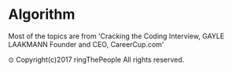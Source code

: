 # Algorithm
Most of the topics are from 'Cracking the Coding Interview, GAYLE LAAKMANN Founder and CEO, CareerCup.com'

⊙ Copyright(c)2017 ringThePeople All rights reserved.
